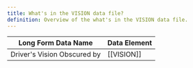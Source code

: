 ```yaml
---
title: What's in the VISION data file?
definition: Overview of the what's in the VISION data file.
---
```


| Long Form Data Name         | Data Element |
| --------------------------- | ------------ |
| Driver's Vision Obscured by | [[VISION]]   |
